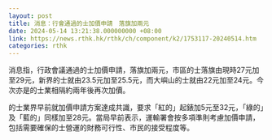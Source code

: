 ```yaml
---
layout: post
title: 消息：行會通過的士加價申請　落旗加兩元
date: 2024-05-14 13:21:38.000000000 +08:00
link: https://news.rthk.hk/rthk/ch/component/k2/1753117-20240514.htm
categories: rthk
---
```


消息指，行政會議通過的士加價申請，落旗加兩元，市區的士落旗由現時27元加至29元，新界的士就由23.5元加至25.5元，而大嶼山的士就由22元加至24元。今次亦是的士業相隔約兩年後再次加價。

的士業界早前就加價申請方案達成共識，要求「紅的」起錶加5元至32元，「綠的」及「藍的」同樣加至28元。當局早前表示，運輸署會按多項準則考慮加價申請，包括需要確保的士營運的財務可行性、市民的接受程度等。
